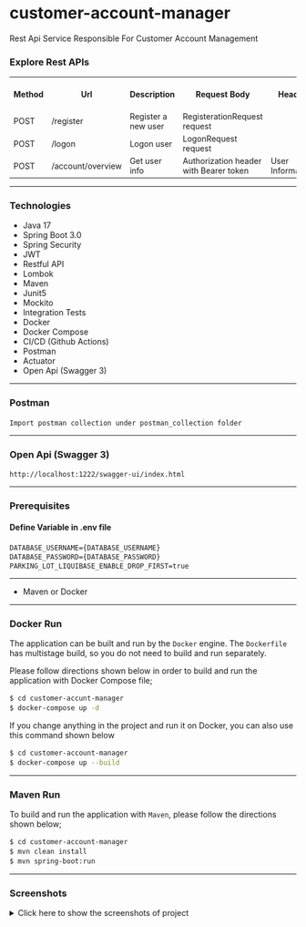 # customer-account-manager
Rest Api Service Responsible For Customer Account Management

### Explore Rest APIs

<table style="width:100%">
  <tr>
      <th>Method</th>
      <th>Url</th>
      <th>Description</th>
      <th>Request Body</th>
      <th>Header</th>
      <th>Valid Path Variable</th>
      <th>Request Param</th>
      <th>No Path Variable</th>
  </tr>
  <tr>
      <td>POST</td>
      <td>/register</td>
      <td>Register a new user</td>
      <td>RegisterationRequest request</td>
      <td></td>
      <td></td>
      <td></td>
      <td></td>
  </tr>
  <tr>
      <td>POST</td>
      <td>/logon</td>
      <td>Logon user </td>
      <td>LogonRequest request</td>
      <td></td>
      <td></td>
      <td></td>
      <td></td>
  </tr>

  <tr>
    <td>POST</td>
    <td>/account/overview</td>
    <td>Get user info</td>
    <td>Authorization header with Bearer token</td>
    <td>User Information</td>
    <td></td>
    <td></td>
  </tr>
</table>


---
### Technologies


- Java 17
- Spring Boot 3.0
- Spring Security
- JWT
- Restful API
- Lombok
- Maven
- Junit5
- Mockito
- Integration Tests
- Docker
- Docker Compose
- CI/CD (Github Actions)
- Postman
- Actuator
- Open Api (Swagger 3)

---
### Postman

```
Import postman collection under postman_collection folder
```

---
### Open Api (Swagger 3)

```
http://localhost:1222/swagger-ui/index.html
```

---
### Prerequisites

#### Define Variable in .env file

```
DATABASE_USERNAME={DATABASE_USERNAME}
DATABASE_PASSWORD={DATABASE_PASSWORD}
PARKING_LOT_LIQUIBASE_ENABLE_DROP_FIRST=true
```

---
- Maven or Docker
---


### Docker Run
The application can be built and run by the `Docker` engine. The `Dockerfile` has multistage build, so you do not need to build and run separately.

Please follow directions shown below in order to build and run the application with Docker Compose file;

```sh
$ cd customer-accunt-manager
$ docker-compose up -d
```

If you change anything in the project and run it on Docker, you can also use this command shown below

```sh
$ cd customer-account-manager
$ docker-compose up --build
```

---
### Maven Run
To build and run the application with `Maven`, please follow the directions shown below;

```sh
$ cd customer-account-manager
$ mvn clean install
$ mvn spring-boot:run
```

---
### Screenshots

<details>
<summary>Click here to show the screenshots of project</summary>
    <p> Figure 1 </p>
    <img src ="screenshots/Screenshot 2024-06-14 at 11.52.02.png">
    <p> Figure 2 </p>
    <img src ="screenshots/Screenshot 2024-06-14 at 18.40.08.png">
    <p> Figure 3 </p>
    <img src ="screenshots/Screenshot 2024-06-14 at 18.40.12.png">
    <p> Figure 4 </p>
    <img src ="screenshots/Screenshot 2024-06-14 at 18.40.16.png">
    <p> Figure 5 </p>
    <img src ="screenshots/Screenshot 2024-06-14 at 18.40.19.png">
    <p> Figure 6 </p>
    <img src ="screenshots/Screenshot 2024-06-14 at 18.40.01.png">
</details>

